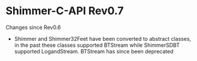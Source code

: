 # Shimmer-C-API Rev0.7

Changes since Rev0.6
- Shimmer and Shimmer32Feet have been converted to abstract classes, in the past these classes supported BTStream while ShimmerSDBT supported LogandStream. BTStream has since been deprecated

